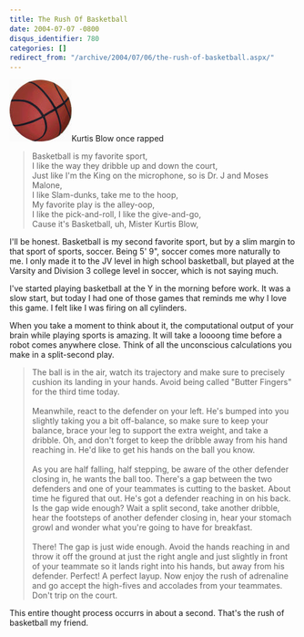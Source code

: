 ```yaml
---
title: The Rush Of Basketball
date: 2004-07-07 -0800
disqus_identifier: 780
categories: []
redirect_from: "/archive/2004/07/06/the-rush-of-basketball.aspx/"
---
```


![](/images/Basketball.jpg)Kurtis Blow once rapped

> Basketball is my favorite sport,\
> I like the way they dribble up and down the court,\
> Just like I'm the King on the microphone, so is Dr. J and Moses
> Malone,\
> I like Slam-dunks, take me to the hoop,\
> My favorite play is the alley-oop,\
> I like the pick-and-roll, I like the give-and-go,\
> Cause it's Basketball, uh, Mister Kurtis Blow,

I'll be honest. Basketball is my second favorite sport, but by a slim
margin to that sport of sports, soccer. Being 5' 9", soccer comes more
naturally to me. I only made it to the JV level in high school
basketball, but played at the Varsity and Division 3 college level in
soccer, which is not saying much.

I've started playing basketball at the Y in the morning before work. It
was a slow start, but today I had one of those games that reminds me why
I love this game. I felt like I was firing on all cylinders.

When you take a moment to think about it, the computational output of
your brain while playing sports is amazing. It will take a loooong time
before a robot comes anywhere close. Think of all the unconscious
calculations you make in a split-second play.

> The ball is in the air, watch its trajectory and make sure to
> precisely cushion its landing in your hands. Avoid being called
> "Butter Fingers" for the third time today.\
> \
> Meanwhile, react to the defender on your left. He's bumped into you
> slightly taking you a bit off-balance, so make sure to keep your
> balance, brace your leg to support the extra weight, and take a
> dribble. Oh, and don't forget to keep the dribble away from his hand
> reaching in. He'd like to get his hands on the ball you know.\
> \
> As you are half falling, half stepping, be aware of the other defender
> closing in, he wants the ball too. There's a gap between the two
> defenders and one of your teammates is cutting to the basket. About
> time he figured that out. He's got a defender reaching in on his back.
> Is the gap wide enough? Wait a split second, take another dribble,
> hear the footsteps of another defender closing in, hear your stomach
> growl and wonder what you're going to have for breakfast.\
> \
> There! The gap is just wide enough. Avoid the hands reaching in and
> throw it off the ground at just the right angle and just slightly in
> front of your teammate so it lands right into his hands, but away from
> his defender. Perfect! A perfect layup. Now enjoy the rush of
> adrenaline and go accept the high-fives and accolades from your
> teammates. Don't trip on the court.

This entire thought process occurrs in about a second. That's the rush
of basketball my friend.

